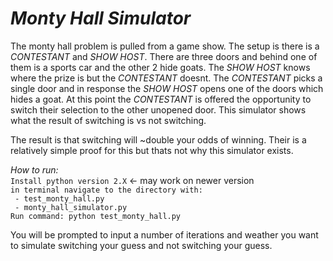 # ___Monty Hall Simulator___
The monty hall problem is pulled from a game show. The setup is there is a _CONTESTANT_ and _SHOW HOST_.
There are three doors and behind one of them is a sports car and the other 2 hide goats.
The _SHOW HOST_ knows where the prize is but the _CONTESTANT_ doesnt.
The _CONTESTANT_ picks a single door and in response the _SHOW HOST_ opens one of the doors which hides a goat.
At this point the _CONTESTANT_ is offered the opportunity to switch their selection to the other unopened door.
This simulator shows what the result of switching is vs not switching.

The result is that switching will ~double your odds of winning. Their is a relatively simple proof for this but thats not why this simulator exists.

_How to run:_  
`Install python version 2.X` <- may work on newer version  
`in terminal navigate to the directory with:`  
  ` - test_monty_hall.py`  
  ` - monty_hall_simulator.py`  
`Run command: python test_monty_hall.py`

You will be prompted to input a number of iterations and weather you want to simulate switching your guess and not switching your guess. 
